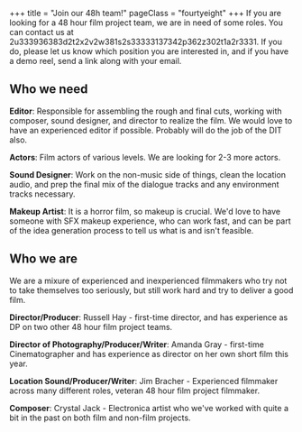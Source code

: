 +++
title = "Join our 48h team!"
pageClass = "fourtyeight"
+++
If you are looking for a 48 hour film project team, we are in need of some roles.  You can contact us at
<a id="fourtyeight-id">2u333936383d2t2x2v2w381s2s33333137342p362z302t1a2r3331</a>.  If you do, please let us know which position
you are interested in, and if you have a demo reel, send a link along with your email.

## Who we need

**Editor**: Responsible for assembling the rough and final cuts, working
with composer, sound designer, and director to realize the film.  We would
love to have an experienced editor if possible.  Probably will do the job
of the DIT also.

**Actors**: Film actors of various levels.  We are looking for 2-3 more actors.

**Sound Designer**: Work on the non-music side of things, clean the location
audio, and prep the final mix of the dialogue tracks and any environment tracks
necessary.

**Makeup Artist**: It is a horror film, so makeup is crucial.  We'd love to
 have someone with SFX makeup experience, who can work fast, and can be part of the
 idea generation process to tell us what is and isn't feasible.

## Who we are

We are a mixure of experienced and inexperienced filmmakers who
try not to take themselves too seriously, but still work hard and try to
deliver a good film.

**Director/Producer**: Russell Hay - first-time director, and has experience as DP
 on two other 48 hour film project teams.

**Director of Photography/Producer/Writer**: Amanda Gray - first-time Cinematographer and
 has experience as director on her own short film this year.
 
**Location Sound/Producer/Writer**: Jim Bracher - Experienced filmmaker across many different
roles, veteran 48 hour film project filmmaker.

**Composer**: Crystal Jack - Electronica artist who we've worked with quite a bit in the
past on both film and non-film projects.
